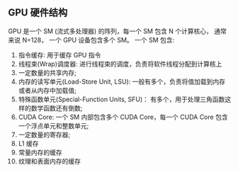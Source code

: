 ## GPU 硬件结构

GPU 是一个 SM (流式多处理器) 的阵列，每一个 SM 包含 N 个计算核心， 通常来说 N=128， 一个 GPU 设备包含多个 SM。
一个 SM 包含:
1. 指令缓存: 用于缓存 GPU 指令
2. 线程束(Wrap)调度器: 进行线程束的调度，负责将软件线程分配到计算核上
3. 一定数量的共享内存;
4. 内存的读写单元(Load-Store Unit, LSU): 一般有多个，负责将值加载到内存或者从内存中加载值;
5. 特殊函数单元(Special-Function Units, SFU)： 有多个，用于处理三角函数这样的数学函数还有倒数;
6. CUDA Core: 一个 SM 内部包含多个 CUDA Core，每一个 CUDA Core 包含一个浮点单元和整数单元;
7. 一定数量的寄存器;
8. L1 缓存
9. 常量内存的缓存
9. 纹理和表面内存的缓存